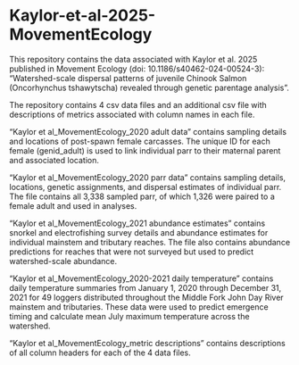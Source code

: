 # Kaylor-et-al-2025-MovementEcology

This repository contains the data associated with Kaylor et al. 2025 published in Movement Ecology (doi: 10.1186/s40462-024-00524-3): “Watershed-scale dispersal patterns of juvenile Chinook Salmon (Oncorhynchus tshawytscha) revealed through genetic parentage analysis”.

The repository contains 4 csv data files and an additional csv file with descriptions of metrics associated with column names in each file. 

“Kaylor et al_MovementEcology_2020 adult data” contains sampling details and locations of post-spawn female carcasses. The unique ID for each female (genid_adult) is used to link individual parr to their maternal parent and associated location. 

“Kaylor et al_MovementEcology_2020 parr data” contains sampling details, locations, genetic assignments, and dispersal estimates of individual parr. The file contains all 3,338 sampled parr, of which 1,326 were paired to a female adult and used in analyses. 

“Kaylor et al_MovementEcology_2021 abundance estimates” contains snorkel and electrofishing survey details and abundance estimates for individual mainstem and tributary reaches. The file also contains abundance predictions for reaches that were not surveyed but used to predict watershed-scale abundance. 

“Kaylor et al_MovementEcology_2020-2021 daily temperature” contains daily temperature summaries from January 1, 2020 through December 31, 2021 for 49 loggers distributed throughout the Middle Fork John Day River mainstem and tributaries. These data were used to predict emergence timing and calculate mean July maximum temperature across the watershed. 

“Kaylor et al_MovementEcology_metric descriptions” contains descriptions of all column headers for each of the 4 data files. 
